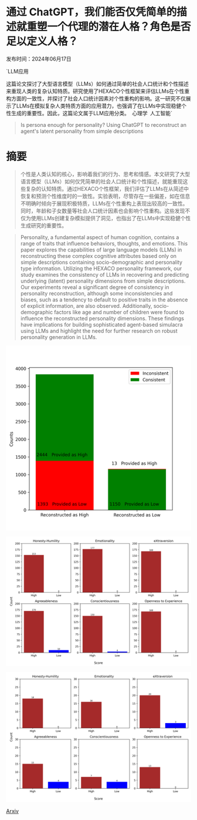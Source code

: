 # 通过 ChatGPT，我们能否仅凭简单的描述就重塑一个代理的潜在人格？角色是否足以定义人格？

发布时间：2024年06月17日

`LLM应用

这篇论文探讨了大型语言模型（LLMs）如何通过简单的社会人口统计和个性描述来重现人类的复杂认知特质。研究使用了HEXACO个性框架来评估LLMs在个性重构方面的一致性，并探讨了社会人口统计因素对个性重构的影响。这一研究不仅展示了LLMs在模拟复杂人类特质方面的应用潜力，也强调了在LLMs中实现稳健个性生成的重要性。因此，这篇论文属于LLM应用分类。` `心理学` `人工智能`

> Is persona enough for personality? Using ChatGPT to reconstruct an agent's latent personality from simple descriptions

# 摘要

> 个性是人类认知的核心，影响着我们的行为、思考和情感。本文研究了大型语言模型（LLMs）如何仅凭简单的社会人口统计和个性描述，就能重现这些复杂的认知特质。通过HEXACO个性框架，我们评估了LLMs在从简述中恢复和预测个性维度时的一致性。实验表明，尽管存在一些偏差，如在信息不明确时倾向于展现积极特质，LLMs在个性重构上表现出较高的一致性。同时，年龄和子女数量等社会人口统计因素也会影响个性重构。这些发现不仅为使用LLMs创建复杂模拟提供了洞见，也指出了在LLMs中实现稳健个性生成研究的重要性。

> Personality, a fundamental aspect of human cognition, contains a range of traits that influence behaviors, thoughts, and emotions. This paper explores the capabilities of large language models (LLMs) in reconstructing these complex cognitive attributes based only on simple descriptions containing socio-demographic and personality type information. Utilizing the HEXACO personality framework, our study examines the consistency of LLMs in recovering and predicting underlying (latent) personality dimensions from simple descriptions. Our experiments reveal a significant degree of consistency in personality reconstruction, although some inconsistencies and biases, such as a tendency to default to positive traits in the absence of explicit information, are also observed. Additionally, socio-demographic factors like age and number of children were found to influence the reconstructed personality dimensions. These findings have implications for building sophisticated agent-based simulacra using LLMs and highlight the need for further research on robust personality generation in LLMs.

![通过 ChatGPT，我们能否仅凭简单的描述就重塑一个代理的潜在人格？角色是否足以定义人格？](../../../paper_images/2406.12216/persona_overall.png)

![通过 ChatGPT，我们能否仅凭简单的描述就重塑一个代理的潜在人格？角色是否足以定义人格？](../../../paper_images/2406.12216/persona_omit.png)

![通过 ChatGPT，我们能否仅凭简单的描述就重塑一个代理的潜在人格？角色是否足以定义人格？](../../../paper_images/2406.12216/persona_omit_gpt4.png)

[Arxiv](https://arxiv.org/abs/2406.12216)